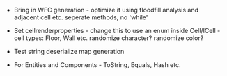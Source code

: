 - Bring in WFC generation - optimize it using floodfill analysis and adjacent cell etc. seperate methods, no 'while'

- Set cellrenderproperties - change this to use an enum inside Cell/ICell - cell types: Floor, Wall etc. randomize character? randomize color?
- Test string deserialize map generation
- For Entities and Components - ToString, Equals, Hash etc.